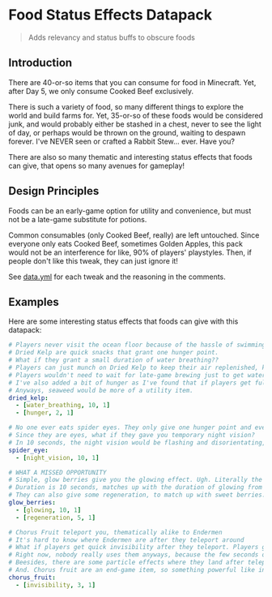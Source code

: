 # Food Status Effects Datapack

> Adds relevancy and status buffs to obscure foods

## Introduction

There are 40-or-so items that you can consume for food in Minecraft. Yet, after Day 5, we only consume Cooked Beef exclusively.

There is such a variety of food, so many different things to explore the world and build farms for. Yet, 35-or-so of these foods would be considered junk, and would probably either be stashed in a chest, never to see the light of day, or perhaps would be thrown on the ground, waiting to despawn forever. I've NEVER seen or crafted a Rabbit Stew... ever. Have you?

There are also so many thematic and interesting status effects that foods can give, that opens so many avenues for gameplay!

## Design Principles

Foods can be an early-game option for utility and convenience, but must not be a late-game substitute for potions.

Common consumables (only Cooked Beef, really) are left untouched. Since everyone only eats Cooked Beef, sometimes Golden Apples, this pack would not be an interference for like, 90% of players' playstyles. Then, if people don't like this tweak, they can just ignore it!

See [data.yml](data.yml) for each tweak and the reasoning in the comments.

## Examples

Here are some interesting status effects that foods can give with this datapack:

```yaml
# Players never visit the ocean floor because of the hassle of swimming up when they lose their air bubbles, or they just bring a bunch of doors for air pockets.
# Dried Kelp are quick snacks that grant one hunger point.
# What if they grant a small duration of water breathing??
# Players can just munch on Dried Kelp to keep their air replenished, keeping track of a second timer.
# Players wouldn't need to wait for late-game brewing just to get water breathing potions; yet Dried Kelp doesn't replace it, because a passive 8:00 minutes is way better than having to eat every 10 seconds.
# I've also added a bit of hunger as I've found that if players get fully fed when they're deep underwater, they can't eat more seaweed to replenish their water breathing, and then get stuck and drown.
# Anyways, seaweed would be more of a utility item.
dried_kelp:
  - [water_breathing, 10, 1]
  - [hunger, 2, 1]

# No one ever eats spider eyes. They only give one hunger point and even give you poison.
# Since they are eyes, what if they gave you temporary night vision?
# In 10 seconds, the night vision would be flashing and disorientating, but it would be a good early-game option when players are stuck in the dark.
spider_eye:
  - [night_vision, 10, 1]

# WHAT A MISSED OPPORTUNITY
# Simple, glow berries give you the glowing effect. Ugh. Literally the first reason why I made this pack.
# Duration is 10 seconds, matches up with the duration of glowing from spectral arrows
# They can also give some regeneration, to match up with sweet berries.
glow_berries:
  - [glowing, 10, 1]
  - [regeneration, 5, 1]

# Chorus Fruit teleport you, thematically alike to Endermen
# It's hard to know where Endermen are after they teleport around
# What if players get quick invisibility after they teleport. Players get a head start in escaping or manoeuvring to a better position.
# Right now, nobody really uses them anyways, because the few seconds of chomping time is more trouble than an uncertain 3 block's teleportation is worth.
# Beesides, there are some particle effects where they land after teleporting, so it's not overpowered.
# And. Chorus fruit are an end-game item, so something powerful like invisibility is apt.
chorus_fruit:
  - [invisibility, 3, 1]
```
